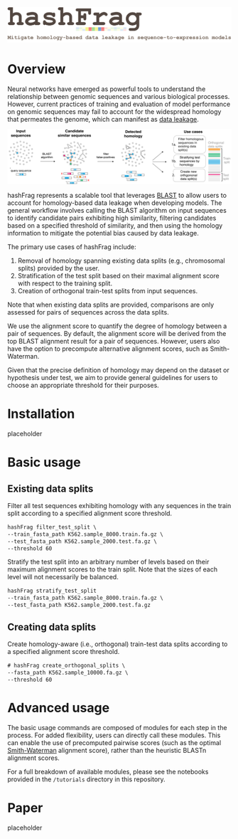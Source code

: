 <img src="./imgs/hashFrag_logo.png" width=800>

# Overview

Neural networks have emerged as powerful tools to understand the relationship between genomic sequences and various biological processes. However, current practices of training and evaluation of model performance on genomic sequences may fail to account for the widespread homology that permeates the genome, which can manifest as [data leakage](https://en.wikipedia.org/wiki/Leakage_(machine_learning)#:~:text=In%20statistics%20and%20machine%20learning,when%20run%20in%20a%20production). 

<img src="./imgs/hashFrag_workflow_diagram.png">

hashFrag represents a scalable tool that leverages [BLAST](https://blast.ncbi.nlm.nih.gov/Blast.cgi) to allow users to account for homology-based data leakage when developing models. The general workflow involves calling the BLAST algorithm on input sequences to identify candidate pairs exhibiting high similarity, filtering candidates based on a specified threshold of similarity, and then using the homology information to mitigate the potential bias caused by data leakage.

The primary use cases of hashFrag include:

1. Removal of homology spanning existing data splits (e.g., chromosomal splits) provided by the user.
2. Stratification of the test split based on their maximal alignment score with respect to the training split.
3. Creation of orthogonal train-test splits from input sequences.

Note that when existing data splits are provided, comparisons are only assessed for pairs of sequences across the data splits. 

We use the alignment score to quantify the degree of homology between a pair of sequences. By default, the alignment score will be derived from the top BLAST alignment result for a pair of sequences. However, users also have the option to precompute alternative alignment scores, such as Smith-Waterman.

Given that the precise definition of homology may depend on the dataset or hypothesis under test, we aim to provide general guidelines for users to choose an appropriate threshold for their purposes.

# Installation

placeholder

# Basic usage

## Existing data splits

Filter all test sequences exhibiting homology with any sequences in the train split according to a specified alignment score threshold.
```
hashFrag filter_test_split \
--train_fasta_path K562.sample_8000.train.fa.gz \
--test_fasta_path K562.sample_2000.test.fa.gz \
--threshold 60
```

Stratify the test split into an arbitrary number of levels based on their maximum alignment scores to the train split. Note that the sizes of each level will not necessarily be balanced. 
```
hashFrag stratify_test_split 
--train_fasta_path K562.sample_8000.train.fa.gz \
--test_fasta_path K562.sample_2000.test.fa.gz
```

## Creating data splits

Create homology-aware (i.e., orthogonal) train-test data splits according to a specified alignment score threshold.
```
# hashFrag create_orthogonal_splits \
--fasta_path K562.sample_10000.fa.gz \
--threshold 60
```

# Advanced usage

The basic usage commands are composed of modules for each step in the process. For added flexibility, users can directly call these modules. This can enable the use of precomputed pairwise scores (such as the optimal [Smith-Waterman](https://en.wikipedia.org/wiki/Smith%E2%80%93Waterman_algorithm) alignment score), rather than the heuristic BLASTn alignment scores.

For a full breakdown of available modules, please see the notebooks provided in the `/tutorials` directory in this repository.


# Paper

placeholder